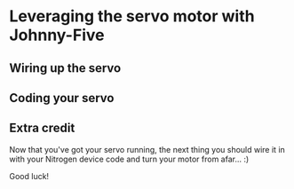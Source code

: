 # Leveraging the servo motor with Johnny-Five

## Wiring up the servo

## Coding your servo

## Extra credit

Now that you've got your servo running, the next thing you should wire it in with your Nitrogen device code and turn your motor from afar... :) 

Good luck! 
